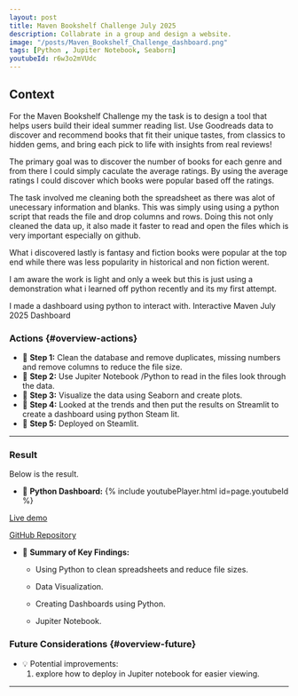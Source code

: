 ```yaml
---
layout: post
title: Maven Bookshelf Challenge July 2025
description: Collabrate in a group and design a website.
image: "/posts/Maven_Bookshelf_Challenge_dashboard.png"
tags: [Python , Jupiter Notebook, Seaborn]
youtubeId: r6w3o2mVUdc
---
```


## Context

For the Maven Bookshelf Challenge my the task is to design a tool that helps users build their ideal summer reading list. Use Goodreads data to discover and recommend books that fit their unique tastes, from classics to hidden gems, and bring each pick to life with insights from real reviews!

The primary goal was to discover the number of books for each genre and from there I could simply caculate the average ratings. By using the average ratings I could discover which books were popular based off the ratings.

The task involved me cleaning both the spreadsheet as there was alot of unecessary information and blanks. This was simply using using a python script that reads the file and drop columns and rows. Doing this not only cleaned the data up, it also made it faster to read and open the files which is very important especially on github.

What i discovered lastly is fantasy and fiction books were popular at the top end while there was less popularity in historical and non fiction werent.

I am aware the work is light and only a week but this is just using a demonstration what i learned off python recently and its my first attempt.

I made a dashboard using python to interact with. Interactive Maven July 2025 Dashboard


### Actions  {#overview-actions}
- 🔹 **Step 1:** Clean the database and remove duplicates, missing numbers and remove columns to reduce the file size.
- 🔹 **Step 2:** Use Jupiter Notebook /Python to read in the files look through the data. 
- 🔹 **Step 3:** Visualize the data using Seaborn and create plots. 
- 🔹 **Step 4:** Looked at the trends and then put the results on Streamlit to create a dashboard using python Steam lit.
- 🔹 **Step 5:** Deployed on Steamlit.  

---

### Result

Below is the result.

- 📌 **Python Dashboard:** 
{% include youtubePlayer.html id=page.youtubeId %}

[Live demo](https://mavenbookshelfchallengejuly2025-ycuxycuiz2dqvvtae2pcgn.streamlit.app/)

[GitHub Repository](https://github.com/DarrenSmith10/Maven_Bookshelf_Challenge_July_2025)



- 📝 **Summary of Key Findings:**  
  - Using Python to clean spreadsheets and reduce file sizes.

  -  Data Visualization.

  - Creating Dashboards using Python.

  - Jupiter Notebook.

  


### Future Considerations  {#overview-future}
- 💡 Potential improvements:
  1. explore how to deploy in Jupiter notebook for easier viewing.

  

---